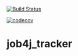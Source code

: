 [![Build Status](https://travis-ci.com/KarnaukhovKirill/job4j_tracker.svg?branch=master)](https://travis-ci.com/KarnaukhovKirill/job4j_tracker)

[![codecov](https://codecov.io/gh/KarnaukhovKirill/job4j_tracker/branch/master/graph/badge.svg)](https://codecov.io/gh/KarnaukhovKirill/job4j_tracker)

# job4j_tracker
